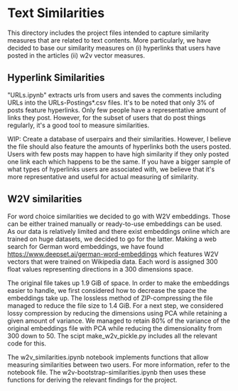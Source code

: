 # Text Similarities
 
This directory includes the project files intended to capture similarity measures that are related to text contents. More particularly, we have decided to base our similarity measures on (i) hyperlinks that users have posted in the articles (ii) w2v vector measures.

## Hyperlink Similarities

"URLs.ipynb" extracts urls from users and saves the comments including URLs into the URLs-Postings*.csv files. It's to be noted that only 3% of posts feature hyperlinks. Only few people have a representative amount of links they post. However, for the subset of users that do post things regularly, it's a good tool to measure similarities.

WIP: Create a database of userpairs and their similarities. However, I believe the file should also feature the amounts of hyperlinks both the users posted. Users with few posts may happen to have high similarity if they only posted one link each which happens to be the same. If you have a bigger sample of what types of hyperlinks users are associated with, we believe that it's more representative and useful for actual measuring of similarity.

## W2V similarities

For word choice similarities we decided to go with W2V embeddings. Those can be either trained manually or ready-to-use embeddings can be used. As our data is relatively limited and there exist embeddings online which are trained on huge datasets, we decided to go for the latter. Making a web search for German word embeddings, we have found https://www.deepset.ai/german-word-embeddings which features W2V vectors that were trained on Wikipedia data. Each word is assigned 300 float values representing directions in a 300 dimensions space.

The original file takes up 1.9 GiB of space. In order to make the embeddings easier to handle, we first considered how to decrease the space the embeddings take up. The lossless method of ZIP-compressing the file managed to reduce the file size to 1.4 GiB. For a next step, we considered lossy compression by reducing the dimensions using PCA while retaining a given amount of variance. We managed to retain 80% of the variance of the original embeddings file with PCA while reducing the dimensionality from 300 down to 50. The scipt make_w2v_pickle.py includes all the relevant code for this.

The w2v_similarities.ipynb notebook implements functions that allow measuring similarities between two users. For more information, refer to the notebook file. The w2v-bootstrap-similarities.ipynb then uses these functions for deriving the relevant findings for the project.
